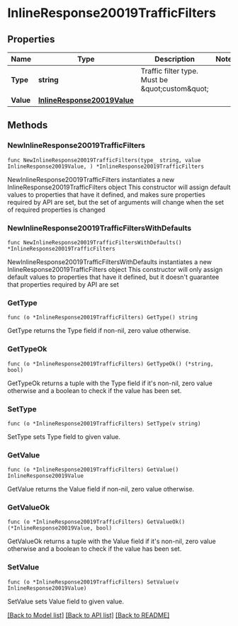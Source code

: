 # InlineResponse20019TrafficFilters

## Properties

Name | Type | Description | Notes
------------ | ------------- | ------------- | -------------
**Type** | **string** | Traffic filter type. Must be \&quot;custom\&quot; | 
**Value** | [**InlineResponse20019Value**](InlineResponse20019Value.md) |  | 

## Methods

### NewInlineResponse20019TrafficFilters

`func NewInlineResponse20019TrafficFilters(type_ string, value InlineResponse20019Value, ) *InlineResponse20019TrafficFilters`

NewInlineResponse20019TrafficFilters instantiates a new InlineResponse20019TrafficFilters object
This constructor will assign default values to properties that have it defined,
and makes sure properties required by API are set, but the set of arguments
will change when the set of required properties is changed

### NewInlineResponse20019TrafficFiltersWithDefaults

`func NewInlineResponse20019TrafficFiltersWithDefaults() *InlineResponse20019TrafficFilters`

NewInlineResponse20019TrafficFiltersWithDefaults instantiates a new InlineResponse20019TrafficFilters object
This constructor will only assign default values to properties that have it defined,
but it doesn't guarantee that properties required by API are set

### GetType

`func (o *InlineResponse20019TrafficFilters) GetType() string`

GetType returns the Type field if non-nil, zero value otherwise.

### GetTypeOk

`func (o *InlineResponse20019TrafficFilters) GetTypeOk() (*string, bool)`

GetTypeOk returns a tuple with the Type field if it's non-nil, zero value otherwise
and a boolean to check if the value has been set.

### SetType

`func (o *InlineResponse20019TrafficFilters) SetType(v string)`

SetType sets Type field to given value.


### GetValue

`func (o *InlineResponse20019TrafficFilters) GetValue() InlineResponse20019Value`

GetValue returns the Value field if non-nil, zero value otherwise.

### GetValueOk

`func (o *InlineResponse20019TrafficFilters) GetValueOk() (*InlineResponse20019Value, bool)`

GetValueOk returns a tuple with the Value field if it's non-nil, zero value otherwise
and a boolean to check if the value has been set.

### SetValue

`func (o *InlineResponse20019TrafficFilters) SetValue(v InlineResponse20019Value)`

SetValue sets Value field to given value.



[[Back to Model list]](../README.md#documentation-for-models) [[Back to API list]](../README.md#documentation-for-api-endpoints) [[Back to README]](../README.md)


